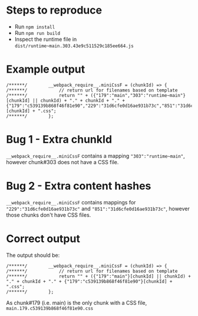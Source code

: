 # Steps to reproduce

- Run `npm install`
- Run `npm run build`
- Inspect the runtime file in `dist/runtime~main.303.43e9c511529c185ee664.js`

# Example output

```
/******/ 		__webpack_require__.miniCssF = (chunkId) => {
/******/ 			// return url for filenames based on template
/******/ 			return "" + ({"179":"main","303":"runtime~main"}[chunkId] || chunkId) + "." + chunkId + "." + {"179":"c539139b868f46f81e90","229":"31d6cfe0d16ae931b73c","851":"31d6cfe0d16ae931b73c"}[chunkId] + ".css";
/******/ 		};
```

# Bug 1 - Extra chunkId

`__webpack_require__.miniCssF` contains a mapping `"303":"runtime~main"`, however chunk#303 does not have a CSS file.

# Bug 2 - Extra content hashes

`__webpack_require__.miniCssF` contains mappings for `"229":"31d6cfe0d16ae931b73c"` and `"851":"31d6cfe0d16ae931b73c"`, however those chunks don't have CSS files.


# Correct output

The output should be:

```
/******/ 		__webpack_require__.miniCssF = (chunkId) => {
/******/ 			// return url for filenames based on template
/******/ 			return "" + ({"179":"main"}[chunkId] || chunkId) + "." + chunkId + "." + {"179":"c539139b868f46f81e90"}[chunkId] + ".css";
/******/ 		};
```

As chunk#179 (i.e. main) is the only chunk with a CSS file, `main.179.c539139b868f46f81e90.css`

